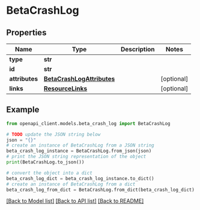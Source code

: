 # BetaCrashLog


## Properties

Name | Type | Description | Notes
------------ | ------------- | ------------- | -------------
**type** | **str** |  | 
**id** | **str** |  | 
**attributes** | [**BetaCrashLogAttributes**](BetaCrashLogAttributes.md) |  | [optional] 
**links** | [**ResourceLinks**](ResourceLinks.md) |  | [optional] 

## Example

```python
from openapi_client.models.beta_crash_log import BetaCrashLog

# TODO update the JSON string below
json = "{}"
# create an instance of BetaCrashLog from a JSON string
beta_crash_log_instance = BetaCrashLog.from_json(json)
# print the JSON string representation of the object
print(BetaCrashLog.to_json())

# convert the object into a dict
beta_crash_log_dict = beta_crash_log_instance.to_dict()
# create an instance of BetaCrashLog from a dict
beta_crash_log_from_dict = BetaCrashLog.from_dict(beta_crash_log_dict)
```
[[Back to Model list]](../README.md#documentation-for-models) [[Back to API list]](../README.md#documentation-for-api-endpoints) [[Back to README]](../README.md)


